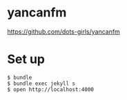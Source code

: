 # yancanfm

https://github.com/dots-girls/yancanfm

# Set up

```
$ bundle
$ bundle exec jekyll s
$ open http://localhost:4000
```
